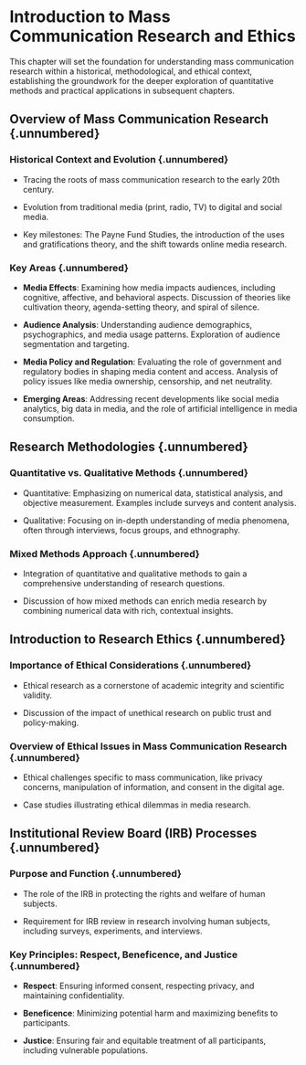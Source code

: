 # Introduction to Mass Communication Research and Ethics

This chapter will set the foundation for understanding mass communication research within a historical, methodological, and ethical context, establishing the groundwork for the deeper exploration of quantitative methods and practical applications in subsequent chapters.

## Overview of Mass Communication Research {.unnumbered}

### Historical Context and Evolution {.unnumbered}

- Tracing the roots of mass communication research to the early 20th century.

- Evolution from traditional media (print, radio, TV) to digital and social media.

- Key milestones: The Payne Fund Studies, the introduction of the uses and gratifications theory, and the shift towards online media research.

### Key Areas {.unnumbered}

- **Media Effects**: Examining how media impacts audiences, including cognitive, affective, and behavioral aspects. Discussion of theories like cultivation theory, agenda-setting theory, and spiral of silence.

- **Audience Analysis**: Understanding audience demographics, psychographics, and media usage patterns. Exploration of audience segmentation and targeting.

- **Media Policy and Regulation**: Evaluating the role of government and regulatory bodies in shaping media content and access. Analysis of policy issues like media ownership, censorship, and net neutrality.

- **Emerging Areas**: Addressing recent developments like social media analytics, big data in media, and the role of artificial intelligence in media consumption.

## Research Methodologies {.unnumbered}

### Quantitative vs. Qualitative Methods {.unnumbered}

- Quantitative: Emphasizing on numerical data, statistical analysis, and objective measurement. Examples include surveys and content analysis.

- Qualitative: Focusing on in-depth understanding of media phenomena, often through interviews, focus groups, and ethnography.

### Mixed Methods Approach {.unnumbered}

- Integration of quantitative and qualitative methods to gain a comprehensive understanding of research questions.

- Discussion of how mixed methods can enrich media research by combining numerical data with rich, contextual insights.

## Introduction to Research Ethics {.unnumbered}

### Importance of Ethical Considerations {.unnumbered}

- Ethical research as a cornerstone of academic integrity and scientific validity.

- Discussion of the impact of unethical research on public trust and policy-making.

### Overview of Ethical Issues in Mass Communication Research {.unnumbered}

- Ethical challenges specific to mass communication, like privacy concerns, manipulation of information, and consent in the digital age.

- Case studies illustrating ethical dilemmas in media research.

## Institutional Review Board (IRB) Processes {.unnumbered}

### Purpose and Function {.unnumbered}

- The role of the IRB in protecting the rights and welfare of human subjects.

- Requirement for IRB review in research involving human subjects, including surveys, experiments, and interviews.

### Key Principles: Respect, Beneficence, and Justice {.unnumbered}

- **Respect**: Ensuring informed consent, respecting privacy, and maintaining confidentiality.

- **Beneficence**: Minimizing potential harm and maximizing benefits to participants.

- **Justice**: Ensuring fair and equitable treatment of all participants, including vulnerable populations.
